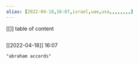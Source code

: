 ```yaml
---
alias: [2022-04-18,16:07,israel,uae,usa,,,,,,,,]
---
```

[[]]
table of content
```toc
```

[[2022-04-18]] 16:07

```query
"abraham accords"
```